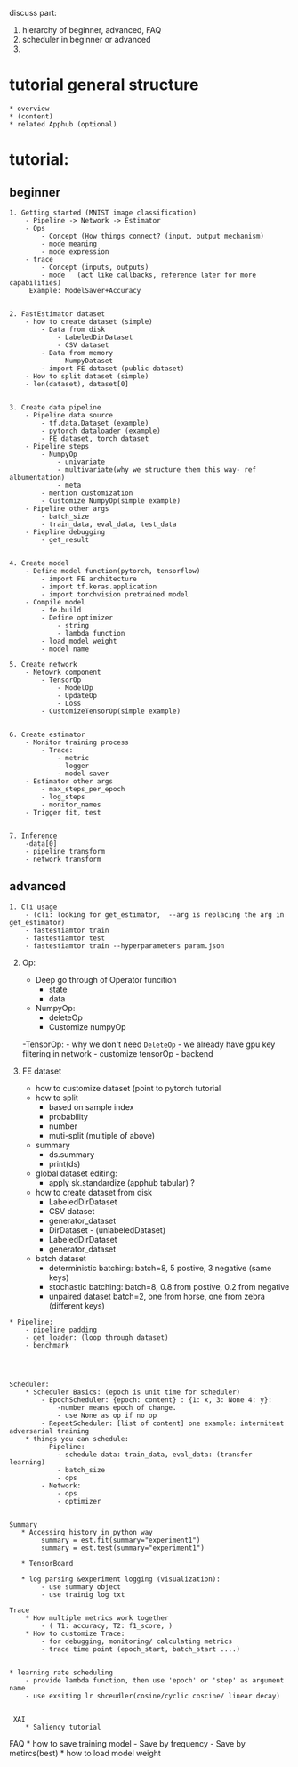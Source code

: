 discuss part:
1. hierarchy of beginner, advanced, FAQ
2. scheduler in beginner or advanced
3.


# tutorial general structure
    * overview
    * (content)
    * related Apphub (optional)


# tutorial:

## beginner
    1. Getting started (MNIST image classification)
        - Pipeline -> Network -> Estimator
        - Ops
            - Concept (How things connect? (input, output mechanism)
            - mode meaning
            - mode expression
        - trace
            - Concept (inputs, outputs)
            - mode   (act like callbacks, reference later for more capabilities)
         Example: ModelSaver+Accuracy


    2. FastEstimator dataset
        - how to create dataset (simple)
            - Data from disk
                - LabeledDirDataset
                - CSV dataset
            - Data from memory
                - NumpyDataset
            - import FE dataset (public dataset)
        - How to split dataset (simple)
        - len(dataset), dataset[0]


    3. Create data pipeline
        - Pipeline data source
            - tf.data.Dataset (example)
            - pytorch dataloader (example)
            - FE dataset, torch dataset
        - Pipeline steps
            - NumpyOp
                - univariate
                - multivariate(why we structure them this way- ref albumentation)
                - meta
            - mention customization
            - Customize NumpyOp(simple example)
        - Pipeline other args
            - batch_size
            - train_data, eval_data, test_data
        - Piepline debugging
            - get_result


    4. Create model
        - Define model function(pytorch, tensorflow)
            - import FE architecture
            - import tf.keras.application
            - import torchvision pretrained model
        - Compile model
            - fe.build
            - Define optimizer
                - string
                - lambda function
            - load model weight
            - model name

    5. Create network
        - Netowrk component
            - TensorOp
                - ModelOp
                - UpdateOp
                - Loss
            - CustomizeTensorOp(simple example)


    6. Create estimator
        - Monitor training process
            - Trace:
                - metric
                - logger
                - model saver
        - Estimator other args
            - max_steps_per_epoch
            - log_steps
            - monitor_names
        - Trigger fit, test


    7. Inference
        -data[0]
        - pipeline transform
        - network transform



## advanced
    1. Cli usage
        - (cli: looking for get_estimator,  --arg is replacing the arg in get_estimator)
        - fastestiamtor train
        - fastestiamtor test
        - fastestiamtor train --hyperparameters param.json

   2. Op:
        - Deep go through of Operator funcition
            - state
            - data
        - NumpyOp:
            - deleteOp
            - Customize numpyOp

        -TensorOp:
            - why we don't need `DeleteOp` - we already have gpu key filtering in network
           - customize tensorOp
           - backend


   3. FE dataset
        * how to customize dataset (point to pytorch tutorial
        * how to split
            - based on sample index
            - probability
            - number
            - muti-split (multiple of above)
        * summary
            - ds.summary
            - print(ds)
        * global dataset editing:
            - apply sk.standardize (apphub tabular) ?
        * how to create dataset from disk
            - LabeledDirDataset
            - CSV dataset
            - generator_dataset
            - DirDataset - (unlabeledDataset)
            - LabeledDirDataset
            - generator_dataset
        * batch dataset
            - deterministic batching: batch=8, 5 postive, 3 negative (same keys)
            - stochastic batching: batch=8, 0.8 from postive, 0.2 from negative
            - unpaired dataset batch=2, one from horse, one from zebra (different keys)


    * Pipeline:
        - pipeline padding
        - get_loader: (loop through dataset)
        - benchmark




    Scheduler:
        * Scheduler Basics: (epoch is unit time for scheduler)
            - EpochScheduler: {epoch: content} : {1: x, 3: None 4: y}:
                -number means epoch of change.
                - use None as op if no op
            - RepeatScheduler: [list of content] one example: intermitent adversarial training
        * things you can schedule:
            - Pipeline:
                - schedule data: train_data, eval_data: (transfer learning)
                - batch_size
                - ops
            - Network:
                - ops
                - optimizer


    Summary
       * Accessing history in python way
            summary = est.fit(summary="experiment1")
            summary = est.test(summary="experiment1")

       * TensorBoard

       * log parsing &experiment logging (visualization):
            - use summary object
            - use trainig log txt

    Trace
        * How multiple metrics work together
            - ( T1: accuracy, T2: f1_score, )
        * How to customize Trace:
            - for debugging, monitoring/ calculating metrics
            - trace time point (epoch_start, batch_start ....)


    * learning rate scheduling
        - provide lambda function, then use 'epoch' or 'step' as argument name
        - use exsiting lr shceudler(cosine/cyclic coscine/ linear decay)


     XAI
        * Saliency tutorial


FAQ
    * how to save training model
        - Save by frequency
        - Save by metircs(best)
    * how to load model weight